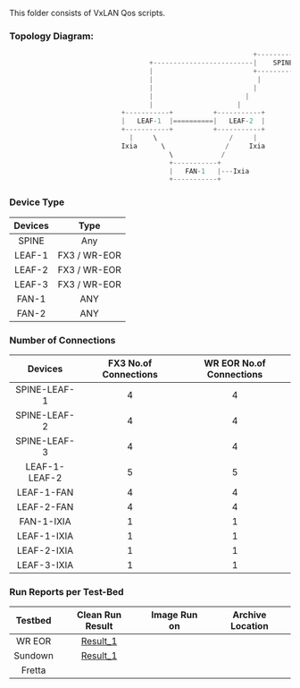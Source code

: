 This folder consists of VxLAN Qos scripts.


### **Topology Diagram:**

```python
                                                             +-------------+
                                   +-------------------------|    SPINE    |
                                   |                         +-------------+
                                   |                          |         |   
                                   |                         |           |  
                                   |                       |               |
                                   |                     |                   |
                            +-----------+          +-----------+          +-----------+
                            |   LEAF-1  |==========|   LEAF-2  |          |   LEAF-3  |
                            +-----------+          +-----------+          +-----------+
                              |     \                  /     |                  |      
                            Ixia      \               /     Ixia                |
                                        \            /                          |
                                        +-----------+                     
                                        |   FAN-1   |---Ixia                  Ixia
                                        +-----------+                     
```

### **Device Type**

| Devices     | Type|
|:-------------:|:-------------:|
| SPINE | Any |
| LEAF-1 | FX3 / WR-EOR |
| LEAF-2 | FX3 / WR-EOR |
| LEAF-3 | FX3 / WR-EOR |
| FAN-1 | ANY |
| FAN-2 | ANY |

### **Number of Connections**

| Devices     | FX3 No.of Connections | WR EOR No.of Connections|
|:-------------:|:-------------:|:-------------:|
| SPINE-LEAF-1  |  4 | 4 |
| SPINE-LEAF-2  |  4 | 4 |
| SPINE-LEAF-3  |  4 | 4 |
| LEAF-1-LEAF-2 | 5 | 5 |
| LEAF-1-FAN | 4 | 4 |
| LEAF-2-FAN | 4 | 4 |
| FAN-1-IXIA  |  1 | 1 |
| LEAF-1-IXIA  |  1 | 1 |
| LEAF-2-IXIA  |  1 | 1 |
| LEAF-3-IXIA  |  1 | 1 |

### **Run Reports per Test-Bed**

| Testbed     | Clean Run Result    | Image Run on | Archive Location |
|:-------------:|:-------------:|:-----:|:-----:|
| WR EOR | [Result_1]() | | |
|Sundown| [Result_1](https://earms-trade.cisco.com/tradeui/logs/details?archive=/auto/dc3-india/jdasgupt_grp/pyats_jdGrp_vxlan_automation_base/users/pkanduri/archive/21-04/vxlan_qos_job.2021Apr28_14:57:22.044433.zip&atstype=ATS)| 
|Fretta| | | |